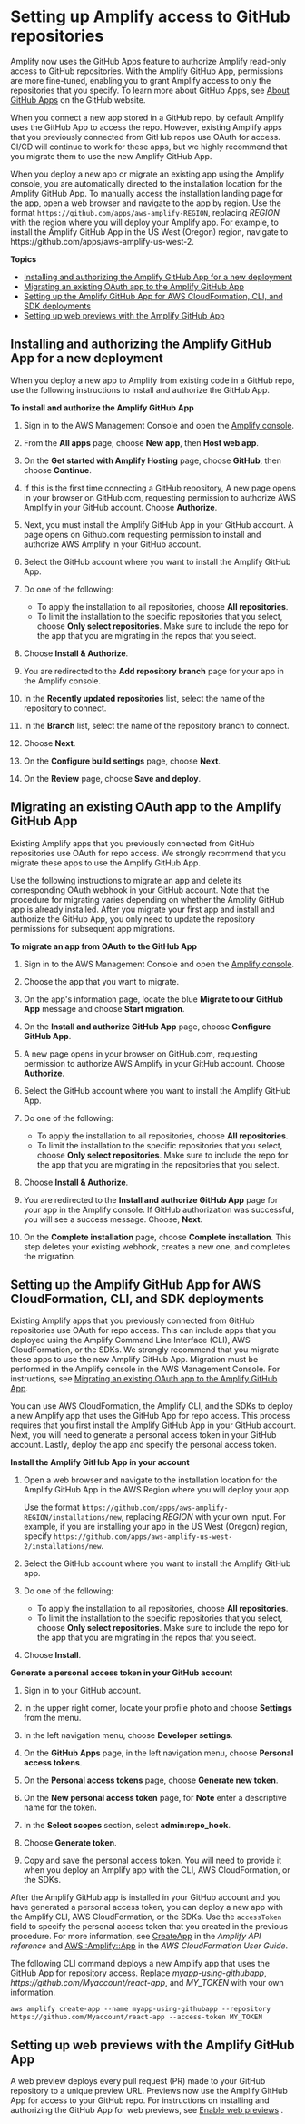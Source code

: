 # Setting up Amplify access to GitHub repositories<a name="setting-up-GitHub-access"></a>

Amplify now uses the GitHub Apps feature to authorize Amplify read\-only access to GitHub repositories\. With the Amplify GitHub App, permissions are more fine\-tuned, enabling you to grant Amplify access to only the repositories that you specify\. To learn more about GitHub Apps, see [About GitHub Apps](https://docs.github.com/en/developers/apps/getting-started-with-apps/about-apps#about-github-apps) on the GitHub website\.

When you connect a new app stored in a GitHub repo, by default Amplify uses the GitHub App to access the repo\. However, existing Amplify apps that you previously connected from GitHub repos use OAuth for access\. CI/CD will continue to work for these apps, but we highly recommend that you migrate them to use the new Amplify GitHub App\.

When you deploy a new app or migrate an existing app using the Amplify console, you are automatically directed to the installation location for the Amplify GitHub App\. To manually access the installation landing page for the app, open a web browser and navigate to the app by region\. Use the format `https://github.com/apps/aws-amplify-REGION`, replacing *REGION* with the region where you will deploy your Amplify app\. For example, to install the Amplify GitHub App in the US West \(Oregon\) region, navigate to https://github\.com/apps/aws\-amplify\-us\-west\-2\.

**Topics**
+ [Installing and authorizing the Amplify GitHub App for a new deployment](#setting-up-github-app)
+ [Migrating an existing OAuth app to the Amplify GitHub App](#migrating-to-github-app-auth)
+ [Setting up the Amplify GitHub App for AWS CloudFormation, CLI, and SDK deployments](#setting-up-github-app-cloudformation)
+ [Setting up web previews with the Amplify GitHub App](#setting-up-github-app-pr-previews)

## Installing and authorizing the Amplify GitHub App for a new deployment<a name="setting-up-github-app"></a>

When you deploy a new app to Amplify from existing code in a GitHub repo, use the following instructions to install and authorize the GitHub App\.

**To install and authorize the Amplify GitHub App**

1. Sign in to the AWS Management Console and open the [Amplify console](https://console.aws.amazon.com/amplify/)\.

1. From the **All apps** page, choose **New app**, then **Host web app**\.

1. On the **Get started with Amplify Hosting** page, choose **GitHub**, then choose **Continue**\.

1. If this is the first time connecting a GitHub repository, A new page opens in your browser on GitHub\.com, requesting permission to authorize AWS Amplify in your GitHub account\. Choose **Authorize**\.

1. Next, you must install the Amplify GitHub App in your GitHub account\. A page opens on Github\.com requesting permission to install and authorize AWS Amplify in your GitHub account\.

1. Select the GitHub account where you want to install the Amplify GitHub App\.

1. Do one of the following:
   + To apply the installation to all repositories, choose **All repositories**\.
   + To limit the installation to the specific repositories that you select, choose **Only select repositories**\. Make sure to include the repo for the app that you are migrating in the repos that you select\.

1. Choose **Install & Authorize**\.

1. You are redirected to the **Add repository branch** page for your app in the Amplify console\.

1. In the **Recently updated repositories** list, select the name of the repository to connect\.

1. In the **Branch** list, select the name of the repository branch to connect\.

1. Choose **Next**\.

1. On the **Configure build settings** page, choose **Next**\.

1. On the **Review** page, choose **Save and deploy**\.

## Migrating an existing OAuth app to the Amplify GitHub App<a name="migrating-to-github-app-auth"></a>

Existing Amplify apps that you previously connected from GitHub repositories use OAuth for repo access\. We strongly recommend that you migrate these apps to use the Amplify GitHub App\.

Use the following instructions to migrate an app and delete its corresponding OAuth webhook in your GitHub account\. Note that the procedure for migrating varies depending on whether the Amplify GitHub app is already installed\. After you migrate your first app and install and authorize the GitHub App, you only need to update the repository permissions for subsequent app migrations\.

**To migrate an app from OAuth to the GitHub App**

1. Sign in to the AWS Management Console and open the [Amplify console](https://console.aws.amazon.com/amplify/)\.

1. Choose the app that you want to migrate\.

1. On the app's information page, locate the blue **Migrate to our GitHub App** message and choose **Start migration**\.

1. On the **Install and authorize GitHub App** page, choose **Configure GitHub App**\.

1. A new page opens in your browser on GitHub\.com, requesting permission to authorize AWS Amplify in your GitHub account\. Choose **Authorize**\.

1. Select the GitHub account where you want to install the Amplify GitHub App\.

1. Do one of the following:
   + To apply the installation to all repositories, choose **All repositories**\.
   + To limit the installation to the specific repositories that you select, choose **Only select repositories**\. Make sure to include the repo for the app that you are migrating in the repositories that you select\.

1. Choose **Install & Authorize**\.

1. You are redirected to the **Install and authorize GitHub App** page for your app in the Amplify console\. If GitHub authorization was successful, you will see a success message\. Choose, **Next**\.

1. On the **Complete installation** page, choose **Complete installation**\. This step deletes your existing webhook, creates a new one, and completes the migration\.

## Setting up the Amplify GitHub App for AWS CloudFormation, CLI, and SDK deployments<a name="setting-up-github-app-cloudformation"></a>

Existing Amplify apps that you previously connected from GitHub repositories use OAuth for repo access\. This can include apps that you deployed using the Amplify Command Line Interface \(CLI\), AWS CloudFormation, or the SDKs\. We strongly recommend that you migrate these apps to use the new Amplify GitHub App\. Migration must be performed in the Amplify console in the AWS Management Console\. For instructions, see [Migrating an existing OAuth app to the Amplify GitHub App](#migrating-to-github-app-auth)\.

You can use AWS CloudFormation, the Amplify CLI, and the SDKs to deploy a new Amplify app that uses the GitHub App for repo access\. This process requires that you first install the Amplify GitHub App in your GitHub account\. Next, you will need to generate a personal access token in your GitHub account\. Lastly, deploy the app and specify the personal access token\.

**Install the Amplify GitHub App in your account**

1. Open a web browser and navigate to the installation location for the Amplify GitHub App in the AWS Region where you will deploy your app\.

   Use the format `https://github.com/apps/aws-amplify-REGION/installations/new`, replacing *REGION* with your own input\. For example, if you are installing your app in the US West \(Oregon\) region, specify `https://github.com/apps/aws-amplify-us-west-2/installations/new`\.

1. Select the GitHub account where you want to install the Amplify GitHub app\.

1. Do one of the following:
   + To apply the installation to all repositories, choose **All repositories**\.
   + To limit the installation to the specific repositories that you select, choose **Only select repositories**\. Make sure to include the repo for the app that you are migrating in the repos that you select\.

1. Choose **Install**\.

**Generate a personal access token in your GitHub account**

1. Sign in to your GitHub account\.

1. In the upper right corner, locate your profile photo and choose **Settings** from the menu\.

1. In the left navigation menu, choose **Developer settings**\.

1. On the **GitHub Apps** page, in the left navigation menu, choose **Personal access tokens**\.

1. On the **Personal access tokens** page, choose **Generate new token**\.

1. On the **New personal access token** page, for **Note** enter a descriptive name for the token\.

1. In the **Select scopes** section, select **admin:repo\_hook**\.

1. Choose **Generate token**\.

1. Copy and save the personal access token\. You will need to provide it when you deploy an Amplify app with the CLI, AWS CloudFormation, or the SDKs\.

After the Amplify GitHub app is installed in your GitHub account and you have generated a personal access token, you can deploy a new app with the Amplify CLI, AWS CloudFormation, or the SDKs\. Use the `accessToken` field to specify the personal access token that you created in the previous procedure\. For more information, see [CreateApp](https://docs.aws.amazon.com/amplify/latest/APIReference/API_CreateApp.html#API_CreateApp_RequestSyntax) in the *Amplify API reference* and [AWS::Amplify::App](https://docs.aws.amazon.com/AWSCloudFormation/latest/UserGuide/aws-resource-amplify-app.html) in the *AWS CloudFormation User Guide*\.

The following CLI command deploys a new Amplify app that uses the GitHub App for repository access\. Replace *myapp\-using\-githubapp*, *https://github\.com/Myaccount/react\-app*, and *MY\_TOKEN* with your own information\.

```
aws amplify create-app --name myapp-using-githubapp --repository https://github.com/Myaccount/react-app --access-token MY_TOKEN
```

## Setting up web previews with the Amplify GitHub App<a name="setting-up-github-app-pr-previews"></a>

A web preview deploys every pull request \(PR\) made to your GitHub repository to a unique preview URL\. Previews now use the Amplify GitHub App for access to your GitHub repo\. For instructions on installing and authorizing the GitHub App for web previews, see [Enable web previews](pr-previews.md#enable-web-previews) \.